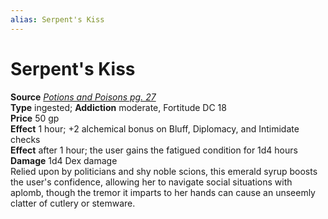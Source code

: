 ```yaml
---
alias: Serpent's Kiss
---
```


# Serpent's Kiss

**Source** [_Potions and Poisons pg. 27_](http://paizo.com/products/btpy9xa4?Pathfinder-Player-Companion-Potions-Poisons)  
**Type** ingested; **Addiction** moderate, Fortitude DC 18  
**Price** 50 gp  
**Effect** 1 hour; +2 alchemical bonus on Bluff, Diplomacy, and Intimidate checks  
**Effect** after 1 hour; the user gains the fatigued condition for 1d4 hours  
**Damage** 1d4 Dex damage  
Relied upon by politicians and shy noble scions, this emerald syrup boosts the user's confidence, allowing her to navigate social situations with aplomb, though the tremor it imparts to her hands can cause an unseemly clatter of cutlery or stemware.
